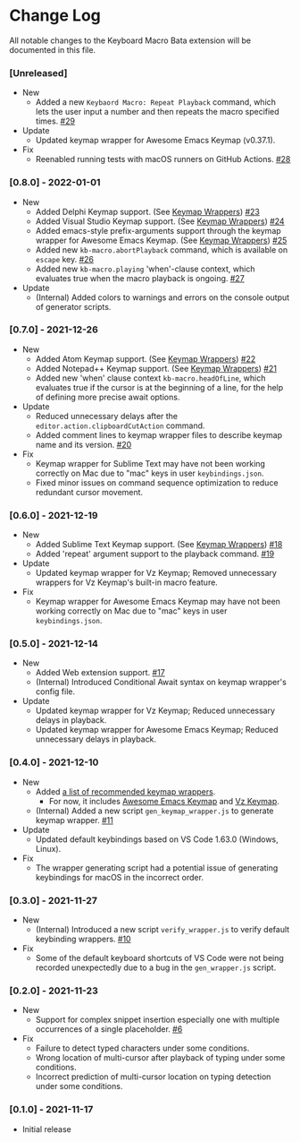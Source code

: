 # Change Log

All notable changes to the Keyboard Macro Bata extension will be documented in this file.

### [Unreleased]
- New
  - Added a new `Keybaord Macro: Repeat Playback` command, which lets the user input a number and then repeats the macro specified times. [#29](https://github.com/tshino/vscode-kb-macro/pull/29)
- Update
  - Updated keymap wrapper for Awesome Emacs Keymap (v0.37.1).
- Fix
  - Reenabled running tests with macOS runners on GitHub Actions. [#28](https://github.com/tshino/vscode-kb-macro/pull/28)

### [0.8.0] - 2022-01-01
- New
  - Added Delphi Keymap support. (See [Keymap Wrappers](keymap-wrapper/README.md)) [#23](https://github.com/tshino/vscode-kb-macro/pull/23)
  - Added Visual Studio Keymap support. (See [Keymap Wrappers](keymap-wrapper/README.md)) [#24](https://github.com/tshino/vscode-kb-macro/pull/24)
  - Added emacs-style prefix-arguments support through the keymap wrapper for Awesome Emacs Keymap. (See [Keymap Wrappers](keymap-wrapper/README.md)) [#25](https://github.com/tshino/vscode-kb-macro/pull/25)
  - Added new `kb-macro.abortPlayback` command, which is available on `escape` key. [#26](https://github.com/tshino/vscode-kb-macro/pull/26)
  - Added new `kb-macro.playing` 'when'-clause context, which evaluates true when the macro playback is ongoing. [#27](https://github.com/tshino/vscode-kb-macro/pull/27)
- Update
  - (Internal) Added colors to warnings and errors on the console output of generator scripts.

### [0.7.0] - 2021-12-26
- New
  - Added Atom Keymap support. (See [Keymap Wrappers](keymap-wrapper/README.md)) [#22](https://github.com/tshino/vscode-kb-macro/pull/22)
  - Added Notepad++ Keymap support. (See [Keymap Wrappers](keymap-wrapper/README.md)) [#21](https://github.com/tshino/vscode-kb-macro/pull/21)
  - Added new 'when' clause context `kb-macro.headOfLine`, which evaluates true if the cursor is at the beginning of a line, for the help of defining more precise await options.
- Update
  - Reduced unnecessary delays after the `editor.action.clipboardCutAction` command.
  - Added comment lines to keymap wrapper files to describe keymap name and its version. [#20](https://github.com/tshino/vscode-kb-macro/pull/20)
- Fix
  - Keymap wrapper for Sublime Text may have not been working correctly on Mac due to "mac" keys in user `keybindings.json`.
  - Fixed minor issues on command sequence optimization to reduce redundant cursor movement.

### [0.6.0] - 2021-12-19
- New
  - Added Sublime Text Keymap support. (See [Keymap Wrappers](keymap-wrapper/README.md)) [#18](https://github.com/tshino/vscode-kb-macro/issues/18)
  - Added 'repeat' argument support to the playback command. [#19](https://github.com/tshino/vscode-kb-macro/pull/19)
- Update
  - Updated keymap wrapper for Vz Keymap; Removed unnecessary wrappers for Vz Keymap's built-in macro feature.
- Fix
  - Keymap wrapper for Awesome Emacs Keymap may have not been working correctly on Mac due to "mac" keys in user `keybindings.json`.

### [0.5.0] - 2021-12-14
- New
  - Added Web extension support. [#17](https://github.com/tshino/vscode-kb-macro/pull/17)
  - (Internal) Introduced Conditional Await syntax on keymap wrapper's config file.
- Update
  - Updated keymap wrapper for Vz Keymap; Reduced unnecessary delays in playback.
  - Updated keymap wrapper for Awesome Emacs Keymap; Reduced unnecessary delays in playback.

### [0.4.0] - 2021-12-10
- New
  - Added [a list of recommended keymap wrappers](keymap-wrapper/README.md).
    - For now, it includes [Awesome Emacs Keymap](https://marketplace.visualstudio.com/items?itemName=tuttieee.emacs-mcx) and [Vz Keymap](https://marketplace.visualstudio.com/items?itemName=tshino.vz-like-keymap).
  - (Internal) Added a new script `gen_keymap_wrapper.js` to generate keymap wrapper. [#11](https://github.com/tshino/vscode-kb-macro/issues/11)
- Update
  - Updated default keybindings based on VS Code 1.63.0 (Windows, Linux).
- Fix
  - The wrapper generating script had a potential issue of generating keybindings for macOS in the incorrect order.

### [0.3.0] - 2021-11-27
- New
  - (Internal) Introduced a new script `verify_wrapper.js` to verify default keybinding wrappers. [#10](https://github.com/tshino/vscode-kb-macro/issues/10)
- Fix
  - Some of the default keyboard shortcuts of VS Code were not being recorded unexpectedly due to a bug in the `gen_wrapper.js` script.

### [0.2.0] - 2021-11-23
- New
  - Support for complex snippet insertion especially one with multiple occurrences of a single placeholder. [#6](https://github.com/tshino/vscode-kb-macro/issues/6)
- Fix
  - Failure to detect typed characters under some conditions.
  - Wrong location of multi-cursor after playback of typing under some conditions.
  - Incorrect prediction of multi-cursor location on typing detection under some conditions.

### [0.1.0] - 2021-11-17
- Initial release
